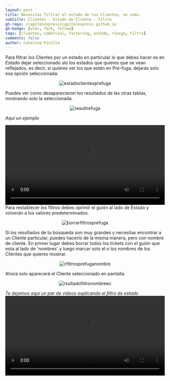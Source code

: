 ```yaml
---
layout: post
title: Necesitas filtrar el estado de tus Clientes, ve como.
subtitle: Clientes - Estado de Cliente - filtro
gh-repo: /capitalexpress/capitalexpress.github.io
gh-badge: [star, fork, follow]
tags: [clientes, comercial, factoring, estado, riesgo, filtro]
comments: false
author: Catalina Pinilla
---
```


Para filtrar los Clientes por un estado en particular lo que debes hacer es en *Estado* dejar seleccionado slo los estados que quieres que se vean reflejados, es decir, si quieres ver los que están en Pre-fuga, dejarás solo esa opción seleccionada. 

<p align="center">
  <img src="https://cdn.capitalexpress.cl/img/estadoclientesprefuga.png" alt="estadoclientesprefuga">
</p>

Puedes ver como desaparecieron los resultados de las otras tablas, mostrando solo la seleccionada.

<p align="center">
  <img src="https://cdn.capitalexpress.cl/img/resultrefuga.png" alt="resultrefuga">
</p>

*Aquí un ejemplo* 

<video width="100%"  controls>
  <source src="https://cdn.capitalexpress.cl/video/Filtrar_el_estado_de_clientes_de_un_ejecutivo_pero_con_estado_en_pre_fuga (1).mp4" type="video/mp4">
</video>
Para restablecer los filtros debes oprimir el guión al lado de Estado y volverán a los valores predeterminados.

<p align="center">
  <img src="https://cdn.capitalexpress.cl/img/borrarfiltrosprefuga.png" alt="borrarfiltrosprefuga">
</p>

Si los resultados de tu búsqueda son muy grandes y necesitas encontrar a un Cliente particular, puedes hacerlo de la misma manera, pero con nombre de cliente. En primer lugar debes borrar todos los tickets con el guión que esta al lado de 'nombres' y luego marcar solo el o los nombres de los Clientes que quieres mostrar.

<p align="center">
  <img src="https://cdn.capitalexpress.cl/img/rfiltrosprefuganombre.png" alt="rfiltrosprefuganombre">
</p>

Ahora solo aparecerá el Cliente seleccionado en pantalla.

<p align="center">
  <img src="https://cdn.capitalexpress.cl/img/rsultadofiitronombreec.png" alt="rsultadofiitronombreec">
</p>

*Te dejamos aquí un par de videos explicando el filtro de estado* 
<video width="100%"  controls>
  <source src="https://cdn.capitalexpress.cl/video/Estadoclientes.mp4" type="video/mp4">
</video>